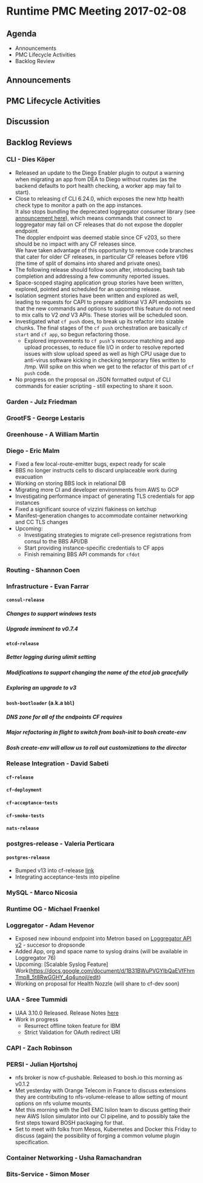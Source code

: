 # Runtime PMC Meeting 2017-02-08

## Agenda

* Announcements
* PMC Lifecycle Activities
* Backlog Review

## Announcements


## PMC Lifecycle Activities


## Discussion


## Backlog Reviews

### CLI - Dies Köper
- Released an update to the Diego Enabler plugin to output a warning when migrating an app from DEA to Diego without routes (as the backend defaults to port health checking, a worker app may fail to start).
- Close to releasing cf CLI 6.24.0, which exposes the new http health check type to monitor a path on the app instances.  
  It also stops bundling the deprecated loggregator consumer library (see [announcement here](https://lists.cloudfoundry.org/archives/list/cf-dev@lists.cloudfoundry.org/message/JISQUXZVSRQELIFWAJ7GIY2YSUWQLXE7/)), which means commands that connect to loggregator may fail on CF releases that do not expose the doppler endpoint.  
  The doppler endpoint was deemed stable since CF v203, so there should be no impact with any CF releases since.  
  We have taken advantage of this opportunity to remove code branches that cater for older CF releases, in particular CF releases before v196 (the time of split of domains into shared and private ones).
- The following release should follow soon after, introducing bash tab completion and addressing a few community reported issues.
- Space-scoped staging application group stories have been written, explored, pointed and scheduled for an upcoming release.
- Isolation segment stories have been written and explored as well, leading to requests for CAPI to prepare additional V3 API endpoints so that the new commands and options to support this feature do not need to mix calls to V2 *and* V3 APIs. These stories will be scheduled soon.
- Investigated what `cf push` does, to break up its refactor into sizable chunks. The final stages of the `cf push` orchestration are basically `cf start` and `cf app`, so begun refactoring those.
  - Explored improvements to `cf push`'s resource matching and app upload processes, to reduce file I/O in order to resolve reported issues with slow upload speed as well as high CPU usage due to anti-virus software kicking in checking temporary files written to /tmp. Will spike on this when we get to the refactor of this part of `cf push` code.
- No progress on the proposal on JSON formatted output of CLI commands for easier scripting - still expecting to share it soon.

### Garden - Julz Friedman

### GrootFS - George Lestaris

### Greenhouse - A William Martin

### Diego - Eric Malm

- Fixed a few local-route-emitter bugs, expect ready for scale
- BBS no longer instructs cells to discard unplaceable work during evacuation
- Working on storing BBS lock in relational DB
- Migrating more CI and developer environments from AWS to GCP
- Investigating performance impact of generating TLS credentials for app instances
- Fixed a significant source of vizzini flakiness on ketchup
- Manifest-generation changes to accommodate container networking and CC TLS changes
- Upcoming:
  - Investigating strategies to migrate cell-presence registrations from consul to the BBS API/DB
  - Start providing instance-specific credentials to CF apps
  - Finish remaining BBS API commands for `cfdot`


### Routing - Shannon Coen


### Infrastructure - Evan Farrar

#### `consul-release`
##### Changes to support windows tests
##### Upgrade imminent to v0.7.4

#### `etcd-release`
##### Better logging during ulimit setting
##### Modifications to support changing the name of the etcd job gracefully
##### Exploring an upgrade to v3

#### `bosh-bootloader` (a.k.a `bbl`)
##### DNS zone for all of the endpoints CF requires
##### Major refactoring in flight to switch from bosh-init to bosh create-env
##### Bosh create-env will allow us to roll out customizations to the director

### Release Integration - David Sabeti

#### `cf-release`


#### `cf-deployment`

#### `cf-acceptance-tests`

#### `cf-smoke-tests`

#### `nats-release`

### postgres-release - Valeria Perticara

#### `postgres-release`
- Bumped v13 into cf-release [link](https://github.com/cloudfoundry/cf-release/commit/e2fff1c27c728ade02551de4353454bb5a004a73)
- Integrating acceptance-tests into pipeline

### MySQL - Marco Nicosia

### Runtime OG - Michael Fraenkel

### Loggregator - Adam Hevenor
- Exposed new inbound endpoint into Metron based on [Loggregator API v2](https://github.com/cloudfoundry/loggregator-api) - succesor to dropsonde
- Added App, org and space name to syslog drains (will be available in Loggregator 76)
- Upcoming: [Scalable Syslog Feature] Work(https://docs.google.com/document/d/1B31BWuPVGYIbQaEVfFhmTmp8_5t8RwGGHY_4q4unojI/edit)
- Working on proposal for Health Nozzle (will share to cf-dev soon)

### UAA - Sree Tummidi

- UAA 3.10.0 Released. Release Notes [here](https://github.com/cloudfoundry/uaa/releases/tag/3.10.0)
- Work in progress
  - Resurrect offline token feature for IBM
  - Strict Validation for OAuth redirect URI

### CAPI - Zach Robinson

### PERSI - Julian Hjortshoj
- nfs broker is now cf-pushable.  Released to bosh.io this morning as v0.1.2
- Met yesterday with Orange Telecom in France to discuss extensions they are contributing to nfs-volume-release to allow setting of mount options on nfs volume mounts.
- Met this morning with the Dell EMC Isilon team to discuss getting their new AWS Isilon simulator into our CI pipeline, and to possibly take the first steps toward BOSH packaging for that.
- Set to meet with folks from Mesos, Kubernetes and Docker this Friday to discuss (again) the possibility of forging a common volume plugin specification.

### Container Networking - Usha Ramachandran

### Bits-Service - Simon Moser
